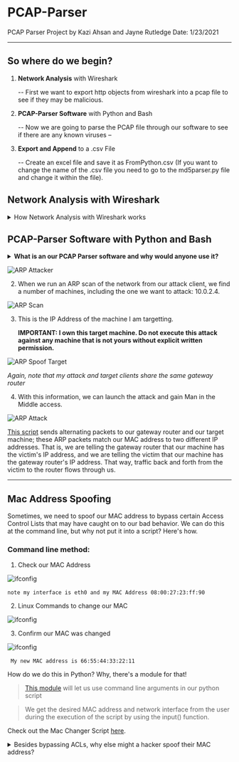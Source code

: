 # PCAP-Parser
PCAP Parser Project by Kazi Ahsan and Jayne Rutledge                  Date: 1/23/2021

***

## So where do we begin?

1. **Network Analysis** with Wireshark

   -- First we want to export http objects from wireshark into a pcap file to see if they may be malicious. 

2. **PCAP-Parser Software** with Python and Bash 

   -- Now we are going to parse the PCAP file through our software to see if there are any known viruses – 

3. **Export and Append** to a .csv File

   -- Create an excel file and save it as FromPython.csv (If you want to change the name of the .csv file you need to go to the md5parser.py file and change it within the file).

## **Network Analysis** with Wireshark
<details>
  <summary>How Network Analysis with Wireshark works</summary>

  -We are using a pcap file from malware-analysis-traffic.net to generate network traffic for this scenario. 
 
![wireshark -r subnet](images/wireshark1.PNG)

 -The first thing we will do is go up to Statistics, to Protocol Hierarchy to see what protocols are being used in this pcap. We are interested in TCP application traffic.
 - We can see that there is a lot of HTTP which is related to web traffic.


![wireshark -r output](images/wireshark2.png)
 
 -We will select a filter to return only on layer 7, HTTP protocol. 
 
(images/wireshark3.png)

 -For this demonstration, we are interested in retrieving GET and POST requests for now. So we type in http.request. 

(images/wireshark4.png)
 
 -To get the actual file we need to go to File, Export Objects, and HTTP.
 
(images/wireshark5.png)

 -We can now see all the file objects that were downloaded in this packet capture. We then sort by Content Type. In this save we see gifs, and text and applications. 
 -In this example, there are three different types of Applications which appear suspicious we will look at: java, Microsoft executable download and shockwave-flash. 
 -I’m going to save this PCAP file in the same folder with my other two md5parser and pcap parser file. 

(images/wireshark6.png)

*we use wireshark tools to do that.*
</details>



## **PCAP-Parser Software** with Python and Bash 
 
<p><details> 
<summary><b>What is an our PCAP Parser software and why would anyone use it?</b>
</summary>

The location of the scripts can be found at: (https://github.com/KaziSAhsan/PCAP-Parser/blob/main/pcapp) 
(https://github.com/KaziSAhsan/PCAP-Parser/blob/main/md5parser.py)
- Make sure you place them in the same directory. When you execute pcapp then this will call the md5parser.py and execute it. Before that you need to change your executable    permission to run this script. This will take less than 30 seconds to run this script. 
  (images/pcap1.png)
  (images/pcap2.png)
  (images/pcap3.png)
</details><p>

</p>


![ARP Attacker](./image/attack_hostname_gatrway.png)


2. When we run an ARP scan of the network from our attack client, we find a number of machines, including the one we want to attack: 10.0.2.4.

![ARP Scan](./image/arp_scan.png)


3. This is the IP Address of the machine I am targetting. <p><b>IMPORTANT: I own this target machine. Do not execute this attack against any machine that is not yours without explicit written permission.</b>

![ARP Spoof Target](./image/target_ip.png)

<i>Again, note that my attack and target clients share the same gateway router</i>


4. With this information, we can launch the attack and gain Man in the Middle access.

![ARP Attack](./image/spoof_attack.png)


[This script](/arp_spoof.py) sends alternating packets to our gateway router and our target machine; these ARP packets match our MAC address to two different IP addresses. That is, we are telling the gateway router that our machine has the victim's IP address, and we are telling the victim that our machine has the gateway router's IP address. That way, traffic back and forth from the victim to the router flows through us.

***

## Mac Address Spoofing


Sometimes, we need to spoof our MAC address to bypass certain Access Control Lists that may have caught on to our bad behavior. We can do this at the command line, but why not put it into a script? Here's how.

### Command line method:

1. Check our MAC Address

![ifconfig](./image/ifconfig.png)

    note my interface is eth0 and my MAC Address 08:00:27:23:ff:90

2. Linux Commands to change our MAC 

![ifconfig](./image/manualChange.png)

3. Confirm our MAC was changed

![ifconfig](./image/changedMac.png)
    
     My new MAC address is 66:55:44:33:22:11

How do we do this in Python? Why, there's a module for that!

>[This module](https://docs.python.org/3/library/subprocess.html) will let us use command line arguments in our python script

> We get the desired MAC address and network interface from the user during the execution of the script by using the input() function.


Check out the Mac Changer Script [here](/MACchanger.py).

<details> 
  <summary>Besides bypassing ACLs, why else might a hacker spoof their MAC address?
  </summary>

> To hide themselves on a network or impersonate another device.
</details>


